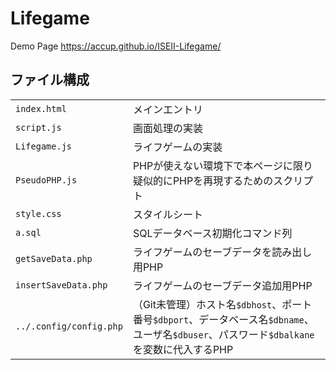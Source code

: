 # Lifegame

Demo Page <https://accup.github.io/ISEII-Lifegame/>

## ファイル構成

|||
|:--|:--|
|`index.html`|メインエントリ|
|`script.js`|画面処理の実装|
|`Lifegame.js`|ライフゲームの実装|
|`PseudoPHP.js`|PHPが使えない環境下で本ページに限り疑似的にPHPを再現するためのスクリプト|
|`style.css`|スタイルシート|
|`a.sql`|SQLデータベース初期化コマンド列|
|`getSaveData.php`|ライフゲームのセーブデータを読み出し用PHP|
|`insertSaveData.php`|ライフゲームのセーブデータ追加用PHP|
|`../.config/config.php`|（Git未管理）ホスト名`$dbhost`、ポート番号`$dbport`、データベース名`$dbname`、ユーザ名`$dbuser`、パスワード`$dbalkane`を変数に代入するPHP|
